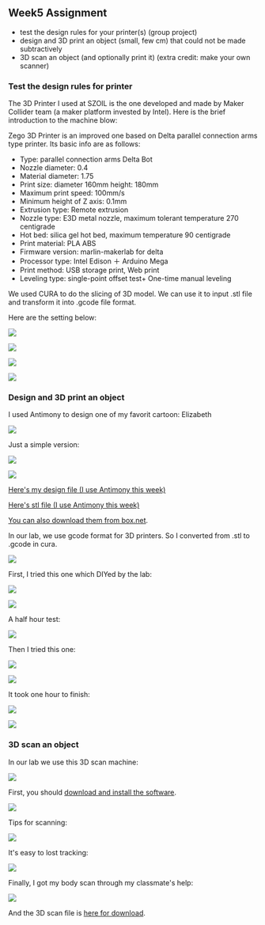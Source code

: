 

## Week5 Assignment

* test the design rules for your printer(s) (group project)
* design and 3D print an object (small, few cm) that could not be made subtractively
* 3D scan an object (and optionally print it) (extra credit: make your own scanner)

### Test the design rules for printer

The 3D Printer I used at SZOIL is the one developed and made by Maker Collider team (a maker platform invested by Intel). Here is the brief introduction to the machine blow:

Zego 3D Printer is an improved one based on Delta parallel connection arms type printer. Its basic info are as follows:
 
* Type: parallel connection arms Delta Bot
* Nozzle diameter: 0.4
* Material diameter: 1.75
* Print size: diameter 160mm height: 180mm
* Maximum print speed: 100mm/s
* Minimum height of Z axis: 0.1mm
* Extrusion type: Remote extrusion
* Nozzle type: E3D metal nozzle, maximum tolerant temperature 270 centigrade
* Hot bed: silica gel hot bed, maximum temperature 90 centigrade
* Print material: PLA ABS
* Firmware version: marlin-makerlab for delta
* Processor type: Intel Edison ＋ Arduino Mega
* Print method: USB storage print, Web print
* Leveling type: single-point offset test+ One-time manual leveling

We used CURA to do the slicing of 3D model. We can use it to input .stl file and transform it into .gcode file format.
 
Here are the setting below:

![](http://7xjpra.com1.z0.glb.clouddn.com/week5setting1.jpg)

![](http://7xjpra.com1.z0.glb.clouddn.com/week5setting2.jpg)

![](http://7xjpra.com1.z0.glb.clouddn.com/week5setting3.jpg)

![](http://7xjpra.com1.z0.glb.clouddn.com/week5setting4.jpg)

### Design and 3D print an object

I used Antimony to design one of my favorit cartoon: Elizabeth

![](http://7xjpra.com1.z0.glb.clouddn.com/71903c68cb1f63e8e5b4f44c7f10e61c.jpg)

Just a simple version:

![](http://7xjpra.com1.z0.glb.clouddn.com/designElizabeth.png)

![](http://7xjpra.com1.z0.glb.clouddn.com/stlElizabeth.png)

[Here's my design file (I use Antimony this week)](http://archive.fabacademy.org/archives/2016/fablabshenzhen/students/417/uploads/Week5-design-Elizabeth.sb)

[Here's stl file (I use Antimony this week)](http://archive.fabacademy.org/archives/2016/fablabshenzhen/students/417/uploads/Week5-print-Elizabeth.stl)

[You can also download them from box.net](https://app.box.com/s/kdqpflz6uaeiayo2oqdk0a5nnmbkq93r).

In our lab, we use gcode format for 3D printers. So I converted from .stl to .gcode in cura.

![](http://7xjpra.com1.z0.glb.clouddn.com/WeChat_1456713584.jpeg)

First, I tried this one which DIYed by the lab:

![](http://7xjpra.com1.z0.glb.clouddn.com/WeChat_1456713583.jpeg)

![](http://7xjpra.com1.z0.glb.clouddn.com/WeChat_1456713582.jpeg)

A half hour test:

![](http://7xjpra.com1.z0.glb.clouddn.com/WeChat_1456713585.jpeg)

Then I tried this one:

![](http://7xjpra.com1.z0.glb.clouddn.com/WeChat_1456713587.jpeg)

![](http://7xjpra.com1.z0.glb.clouddn.com/WeChat_1456713586.jpeg)

It took one hour to finish:

![](http://7xjpra.com1.z0.glb.clouddn.com/WeChat_1456713619.jpeg)

![](http://7xjpra.com1.z0.glb.clouddn.com/WeChat_1456713620.jpeg)



### 3D scan an object
In our lab we use this 3D scan machine:

![](http://7xjpra.com1.z0.glb.clouddn.com/3dscan1.jpeg)

First, you should [download and install the software](http://www.3dsystems.com/shop/sense/downloads).

![](http://7xjpra.com1.z0.glb.clouddn.com/3dscan2.jpeg)

Tips for scanning:

![](http://7xjpra.com1.z0.glb.clouddn.com/3dscan3.jpeg)

It's easy to lost tracking:

![](http://7xjpra.com1.z0.glb.clouddn.com/3dscan4.jpeg)

Finally, I got my body scan through my classmate's help:

![](http://7xjpra.com1.z0.glb.clouddn.com/3dscan5.jpeg)

And the 3D scan file is [here for download](https://app.box.com/s/ya8vwg2oy4b42joaa4glhqg1sbbthr54).